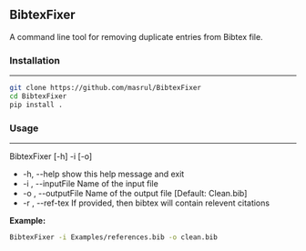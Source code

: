 BibtexFixer 
-----
A command line tool for  removing duplicate entries from Bibtex file. 



### Installation
---
```bash 
git clone https://github.com/masrul/BibtexFixer 
cd BibtexFixer
pip install . 
```

### Usage
---

BibtexFixer [-h] -i  [-o]

+  -h, --help          show this help message and exit
+  -i , --inputFile    Name of the input file
+  -o , --outputFile   Name of the output file [Default: Clean.bib]
+  -r , --ref-tex      If provided, then bibtex will contain relevent citations

**Example:** 
```bash 
BibtexFixer -i Examples/references.bib -o clean.bib 
```

